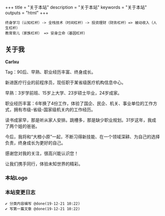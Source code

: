 +++
title = "关于本站"
description = "关于本站"
keywords = "关于本站"
outputs = "html"
+++

```text
终身学习（认知杠杆）-> 全栈技术（时间杠杆）-> 投资理财（财务杠杆）=> 被动收入（人生杠杆）
教育育儿（家族杠杆） => 安身立命（基因杠杆）
```


## 关于我

  <strong>Carlxu</strong>

  Tag：90后、早熟、职业经历丰富、终身成长。

  新进医疗行业的前程序员，现任职于某省级医疗机构信息中心。

  早熟：3岁学前班、15岁上大学、23岁硕士毕业，24岁成家。

  职业经历丰富：6年换了4份工作，体验了国企、民企、机关、事业单位的工作方式，拥有市级-省级-国家级机关内的工作经历。

  读书成家早，那是听从家人安排。跳槽多，那是缺少职业规划。31岁这年，我成了两个娃的爸爸。

  今后，我将和“大橙小原”一起，不断习得新技能、在一个领域深耕、为自己的选择负责，终身成长为更好的自己。

  感谢您对我的关注，很高兴能认识您！

  让我们携手同行，体验未知世界的精彩。

### 本站Logo

### 本站变更日志

```
✔ 分类内容编写 @done(19-12-21 10:22)
✔ 写第一篇文章 @done(19-12-21 10:22)
```